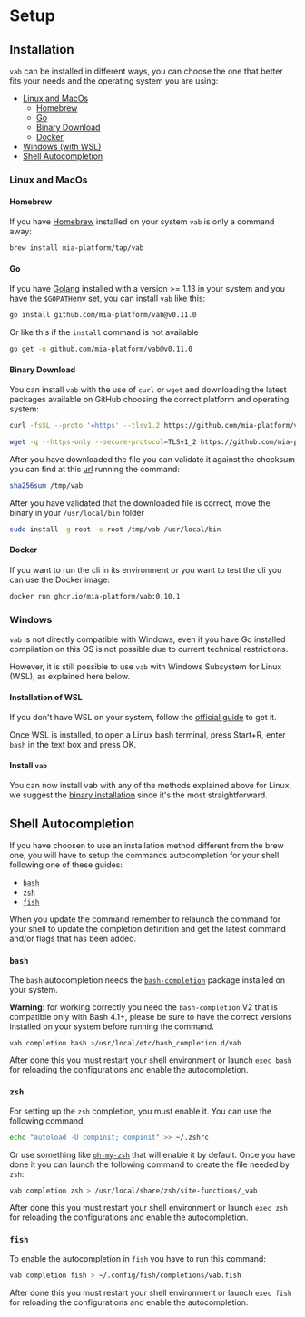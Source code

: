 # Setup

## Installation

`vab` can be installed in different ways, you can choose the one that better fits your needs and the operating system
you are using:

- [Linux and MacOs](#linux-and-macos)
  - [Homebrew](#homebrew)
  - [Go](#go)
  - [Binary Download](#binary-download)
  - [Docker](#docker)
- [Windows (with WSL)](#windows)
- [Shell Autocompletion](#shell-autocompletion)

### Linux and MacOs

#### Homebrew

If you have [Homebrew] installed on your system `vab` is only a command away:

```sh
brew install mia-platform/tap/vab
```

#### Go

If you have [Golang] installed with a version >= 1.13 in your system and you have the `$GOPATH`env set, you can
install `vab` like this:

```sh
go install github.com/mia-platform/vab@v0.11.0
```

Or like this if the `install` command is not available

```sh
go get -u github.com/mia-platform/vab@v0.11.0
```

#### Binary Download

You can install `vab` with the use of `curl` or `wget` and downloading the latest packages available on GitHub
choosing the correct platform and operating system:

```sh
curl -fsSL --proto '=https' --tlsv1.2 https://github.com/mia-platform/vab/releases/download/v0.11.0/vab-linux-amd64 -o /tmp/vab
```

```sh
wget -q --https-only --secure-protocol=TLSv1_2 https://github.com/mia-platform/vab/releases/download/v0.11.0/vab-linux-amd64 -O /tmp/vab
```

After you have downloaded the file you can validate it against the checksum you can find at this [url] running the
command:

```sh
sha256sum /tmp/vab
```

After you have validated that the downloaded file is correct, move the binary in your `/usr/local/bin` folder

```sh
sudo install -g root -o root /tmp/vab /usr/local/bin
```

#### Docker

If you want to run the cli in its environment or you want to test the cli you can use the Docker image:

```sh
docker run ghcr.io/mia-platform/vab:0.10.1
```

### Windows

`vab` is not directly compatible with Windows, even if you have Go installed compilation on this OS
is not possible due to current technical restrictions.

However, it is still possible to use `vab` with Windows Subsystem for Linux (WSL), as explained here below.

#### Installation of WSL

If you don't have WSL on your system, follow the [official guide] to get it.

Once WSL is installed, to open a Linux bash terminal, press Start+R, enter `bash` in the text box and press OK.

#### Install `vab`

You can now install vab with any of the methods explained above for Linux,
we suggest the [binary installation](#binary-download) since it's the most straightforward.

## Shell Autocompletion

If you have choosen to use an installation method different from the brew one, you will have to setup the
commands autocompletion for your shell following one of these guides:

- [`bash`](#bash)
- [`zsh`](#zsh)
- [`fish`](#fish)

When you update the command remember to relaunch the command for your shell to update the completion definition
and get the latest command and/or flags that has been added.

### `bash`

The `bash` autocompletion needs the [`bash-completion`] package installed on your system.

**Warning:** for working correctly you need the `bash-completion` V2 that is compatible only with Bash 4.1+,
please be sure to have the correct versions installed on your system before running the command.

```sh
vab completion bash >/usr/local/etc/bash_completion.d/vab
```

After done this you must restart your shell environment or launch `exec bash` for reloading the configurations
and enable the autocompletion.

### `zsh`

For setting up the `zsh` completion, you must enable it. You can use the following command:

```sh
echo "autoload -U compinit; compinit" >> ~/.zshrc
```

Or use something like [`oh-my-zsh`] that will enable it by default. Once you have done it you can launch the
following command to create the file needed by `zsh`:

```sh
vab completion zsh > /usr/local/share/zsh/site-functions/_vab
```

After done this you must restart your shell environment or launch `exec zsh` for reloading the configurations and
enable the autocompletion.

### `fish`

To enable the autocompletion in `fish` you have to run this command:

```sh
vab completion fish > ~/.config/fish/completions/vab.fish
```

After done this you must restart your shell environment or launch `exec fish` for reloading the configurations and
enable the autocompletion.

[Homebrew]: https://brew.sh "The Missing Package Manager for macOS (or Linux)"
[Golang]: https://go.dev "Build simple, secure, scalable systems with Go"
[url]: https://github.com/mia-platform/vab/releases/download/v0.12.2/checksums.txt "vab checksums"
[`bash-completion`]: https://github.com/scop/bash-completion "Programmable completion functions for bash"
[`oh-my-zsh`]: https://ohmyz.sh "Oh My Zsh is a delightful, open source, community-driven
	framework for managing your Zsh configuration"
[official guide]: https://learn.microsoft.com/en-us/windows/wsl/install "How to install Linux on Windows with WSL"
